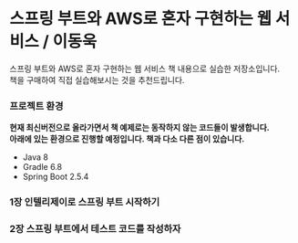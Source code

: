 # 스프링 부트와 AWS로 혼자 구현하는 웹 서비스 / 이동욱

스프링 부트와 AWS로 혼자 구현하는 웹 서비스 책 내용으로 실습한 저장소입니다.  
책을 구매하여 직접 실습해보시는 것을 추천드립니다.

### 프로젝트 환경
**현재 최신버전으로 올라가면서 책 예제로는 동작하지 않는 코드들이 발생합니다.**  
**아래에 있는 환경으로 진행할 예정입니다. 책과 다소 다른 점이 있습니다.**

- Java 8
- Gradle 6.8
- Spring Boot 2.5.4

### 1장 인텔리제이로 스프링 부트 시작하기


### 2장 스프링 부트에서 테스트 코드를 작성하자


